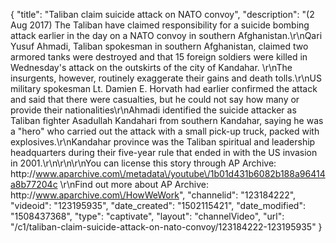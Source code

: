 {
    "title": "Taliban claim suicide attack on NATO convoy",
    "description": "(2 Aug 2017) The Taliban have claimed responsibility for a suicide bombing attack earlier in the day on a NATO convoy in southern Afghanistan.\r\nQari Yusuf Ahmadi, Taliban spokesman in southern Afghanistan, claimed two armored tanks were destroyed and that 15 foreign soldiers were killed in Wednesday's attack on the outskirts of the city of Kandahar. \r\nThe insurgents, however, routinely exaggerate their gains and death tolls.\r\nUS military spokesman Lt. Damien E. Horvath had earlier confirmed the attack and said that there were casualties, but he could not say how many or provide their nationalities\r\nAhmadi identified the suicide attacker as Taliban fighter Asadullah Kandahari from southern Kandahar, saying he was a \"hero\" who carried out the attack with a small pick-up truck, packed with explosives.\r\nKandahar province was the Taliban spiritual and leadership headquarters during their five-year rule that ended in with the US invasion in 2001.\r\n\r\n\r\nYou can license this story through AP Archive: http:\/\/www.aparchive.com\/metadata\/youtube\/1b01d431b6082b188a96414a8b77204c \r\nFind out more about AP Archive: http:\/\/www.aparchive.com\/HowWeWork",
    "channelid": "123184222",
    "videoid": "123195935",
    "date_created": "1502115421",
    "date_modified": "1508437368",
    "type": "captivate",
    "layout": "channelVideo",
    "url": "\/c1\/taliban-claim-suicide-attack-on-nato-convoy\/123184222-123195935"
}